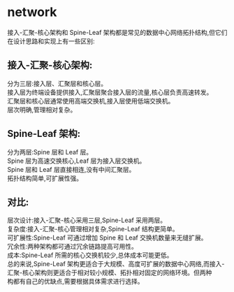 # network
接入-汇聚-核心架构和 Spine-Leaf 架构都是常见的数据中心网络拓扑结构,但它们在设计思路和实现上有一些区别:  
## 接入-汇聚-核心架构:  
分为三层:接入层、汇聚层和核心层。  
接入层为终端设备提供接入,汇聚层聚合接入层的流量,核心层负责高速转发。  
汇聚层和核心层通常使用高端交换机,接入层使用低端交换机。  
层次明确,管理相对复杂。  

## Spine-Leaf 架构:  
分为两层:Spine 层和 Leaf 层。  
Spine 层为高速交换核心,Leaf 层为接入层交换机。  
Spine 层和 Leaf 层直接相连,没有中间汇聚层。  
拓扑结构简单,可扩展性强。  

## 对比:  
层次设计:接入-汇聚-核心采用三层,Spine-Leaf 采用两层。  
复杂度:接入-汇聚-核心管理相对复杂,Spine-Leaf 结构更简单。  
可扩展性:Spine-Leaf 可通过增加 Spine 和 Leaf 交换机数量来无缝扩展。  
冗余性:两种架构都可通过冗余链路提高可用性。  
成本:Spine-Leaf 所需的核心交换机较少,总体成本可能更低。  
总的来说,Spine-Leaf 架构更适合于大规模、高度可扩展的数据中心网络,而接入-汇聚-核心架构则更适合于相对较小规模、拓扑相对固定的网络环境。但两种  
构都有自己的优缺点,需要根据具体需求进行选择。
